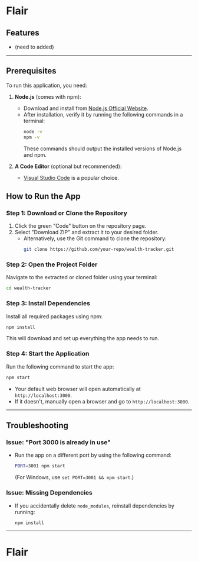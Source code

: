 # Flair

## Features

- (need to added)

---

## Prerequisites

To run this application, you need:

1. **Node.js** (comes with npm):

   - Download and install from [Node.js Official Website](https://nodejs.org/).
   - After installation, verify it by running the following commands in a terminal:
     ```bash
     node -v
     npm -v
     ```
     These commands should output the installed versions of Node.js and npm.

2. **A Code Editor** (optional but recommended):
   - [Visual Studio Code](https://code.visualstudio.com/) is a popular choice.

## How to Run the App

### Step 1: Download or Clone the Repository

1. Click the green "Code" button on the repository page.
2. Select "Download ZIP" and extract it to your desired folder.
   - Alternatively, use the Git command to clone the repository:
     ```bash
     git clone https://github.com/your-repo/wealth-tracker.git
     ```

### Step 2: Open the Project Folder

Navigate to the extracted or cloned folder using your terminal:

```bash
cd wealth-tracker
```

### Step 3: Install Dependencies

Install all required packages using npm:

```bash
npm install
```

This will download and set up everything the app needs to run.

### Step 4: Start the Application

Run the following command to start the app:

```bash
npm start
```

- Your default web browser will open automatically at `http://localhost:3000`.
- If it doesn't, manually open a browser and go to `http://localhost:3000`.

---

## Troubleshooting

### Issue: "Port 3000 is already in use"

- Run the app on a different port by using the following command:
  ```bash
  PORT=3001 npm start
  ```
  (For Windows, use `set PORT=3001 && npm start`.)

### Issue: Missing Dependencies

- If you accidentally delete `node_modules`, reinstall dependencies by running:
  ```bash
  npm install
  ```

---

# Flair
